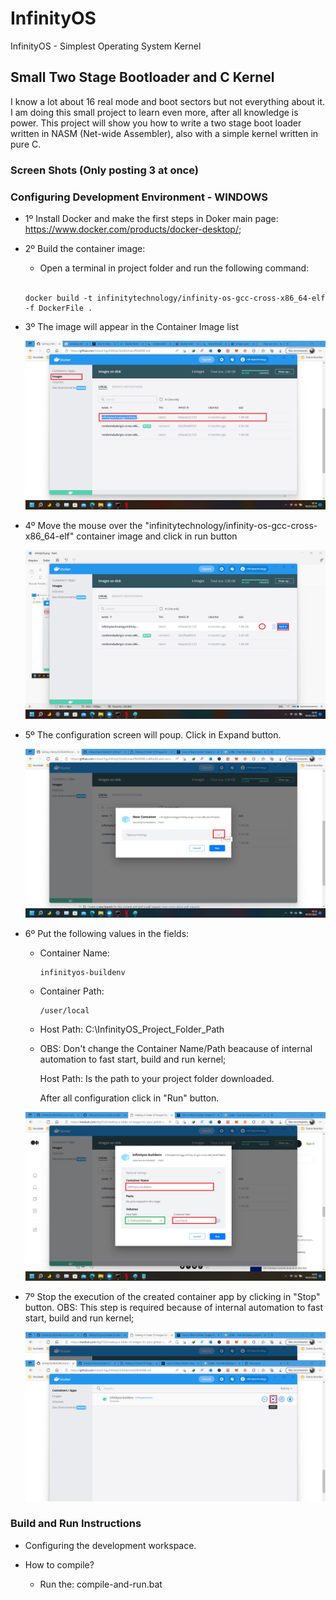 # InfinityOS
InfinityOS - Simplest Operating System Kernel

## Small Two Stage Bootloader and C Kernel

I know a lot about 16 real mode and boot sectors but not everything about it. I
am doing this small project to learn even more, after all knowledge is power. This
project will show you how to write a two stage boot loader written in NASM (Net-wide Assembler), also with a simple kernel
written in pure C.

### Screen Shots (Only posting 3 at once)


### Configuring Development Environment - WINDOWS
- 1º Install Docker and make the first steps in Doker main page: https://www.docker.com/products/docker-desktop/;
- 2º Build the container image:
     - Open a terminal in project folder and run the following command:
     <br/>
     
      docker build -t infinitytechnology/infinity-os-gcc-cross-x86_64-elf -f DockerFile .
     
- 3º The image will appear in the Container Image list

    ![screenshot1](docs/docker/screenshot1.png)
    
- 4º Move the mouse over the "infinitytechnology/infinity-os-gcc-cross-x86_64-elf" container image and click in run button

    ![screenshot2](docs/docker/screenshot2.png)
    
- 5º The configuration screen will poup. Click in Expand button.

    ![screenshot3](docs/docker/screenshot3.png)
    
- 6º Put the following values in the fields:
    - Container Name: 
        
          infinityos-buildenv
        
    - Container Path: 
 
          /user/local
        
    - Host Path: C:\InfinityOS_Project_Folder_Path
    - OBS: Don't change the Container Name/Path beacause of internal automation to fast start, build and run kernel;

      Host Path: Is the path to your project folder downloaded.
      
      After all configuration click in "Run" button.

  ![screenshot4](docs/docker/screenshot4.png)
    
- 7º Stop the execution of the created container app by clicking in "Stop" button.
  OBS: This step is required because of internal automation to fast start, build and run kernel;
  
  ![screenshot5](docs/docker/screenshot5.png)

### Build and Run Instructions

 - Configuring the development workspace.

 - How to compile?
    - Run the: compile-and-run.bat
